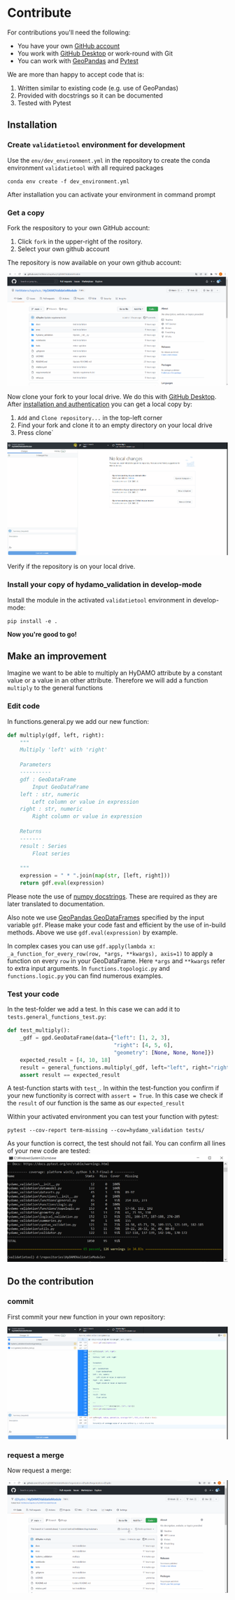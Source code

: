 # Contribute

For contributions you'll need the following:

* You have your own [GitHub account](https://github.com/join)
* You work with [GitHub Desktop](https://desktop.github.com) or work-round with Git
* You can work with [GeoPandas](https://geopandas.org) and [Pytest](https://www.pytest.org/)

We are more than happy to accept code that is:

1. Written similar to existing code (e.g. use of GeoPandas)
2. Provided with docstrings so it can be documented
3. Tested with Pytest

## Installation

### Create `validatietool` environment for development
Use the `env/dev_environment.yml` in the repository to create the conda environment `validatietool` with all required packages

```
conda env create -f dev_environment.yml
```

After installation you can activate your environment in command prompt

### Get a copy
Fork the respository to your own GitHub account:

1. Click `fork` in the upper-right of the rository.
2. Select your own github account

The repository is now available on your own github account:

![](images/fork.gif "Fork repository")

Now clone your fork to your local drive. We do this with [GitHub Desktop](https://desktop.github.com). After [installation and authentication](https://docs.github.com/en/desktop/installing-and-configuring-github-desktop/overview/getting-started-with-github-desktop)
you can get a local copy by:

1. `Add` and `Clone repository...` in the top-left corner
2. Find your fork and clone it to an empty directory on your local drive
3. Press  clone`

![](images/clone.gif "Clone repository")

Verify if the repository is on your local drive. 

### Install your copy of hydamo_validation in develop-mode
Install the module in the activated `validatietool` environment in develop-mode:

```
pip install -e .
```

__Now you're good to go!__

## Make an improvement
Imagine we want to be able to multiply an HyDAMO attribute by a constant value or a value in an other attribute.
Therefore we will add a function `multiply` to the general functions

### Edit code
In functions.general.py we add our new function:

```python
def multiply(gdf, left, right):
    """
    Multiply 'left' with 'right'

    Parameters
    ----------
    gdf : GeoDataFrame
        Input GeoDataFrame
    left : str, numeric
        Left column or value in expression
    right : str, numeric
        Right column or value in expression

    Returns
    -------
    result : Series
        Float series

    """
    expression = " * ".join(map(str, [left, right]))
    return gdf.eval(expression)

```

Please note the use of [numpy docstrings](https://numpydoc.readthedocs.io/en/latest/format.html#docstring-standard).
These are required as they are later translated to documentation.

Also note we use [GeoPandas GeoDataFrames](https://geopandas.org/en/stable/docs/reference/api/geopandas.GeoDataFrame.html) specified by
the input variable `gdf`. Please make your code fast and efficient by the use of in-build methods. Above we use `gdf.eval(expression)` by example.

In complex cases you can use `gdf.apply(lambda x: _a_function_for_every_row(row, *args, **kwargs), axis=1)` to apply a function on every `row` in your
GeoDataFrame. Here `*args` and `**kwargs` refer to extra input arguments. In `functions.topologic.py` and `functions.logic.py` you can find numerous examples.

### Test your code
In the test-folder we add a test. In this case we can add it to `tests.general_functions_test.py`:

```python
def test_multiply():
    _gdf = gpd.GeoDataFrame(data={"left": [1, 2, 3],
                                  "right": [4, 5, 6],
                                  "geometry": [None, None, None]})
    expected_result = [4, 10, 18]
    result = general_functions.multiply(_gdf, left="left", right="right").to_list()
    assert result == expected_result
```

A test-function starts with `test_`. In within the test-function you confirm if your new functionity is correct with `assert = True`. In this case
we check if the `result` of our function is the same as our `expected_result`

Within your activated environment you can test your function with pytest:

```
pytest --cov-report term-missing --cov=hydamo_validation tests/
```

As your function is correct, the test should not fail. You can confirm all lines of your new code are tested:
![](images/test.png "Test")

## Do the contribution

### commit
First commit your new function in your own repository:

![](images/commit.gif "Commit")

### request a merge
Now request a merge:

![](images/merge.gif "Merge request")
